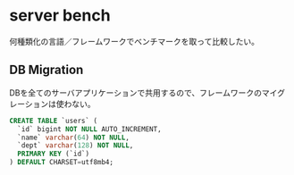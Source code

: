 # server bench

何種類化の言語／フレームワークでベンチマークを取って比較したい。

## DB Migration

DBを全てのサーバアプリケーションで共用するので、フレームワークのマイグレーションは使わない。

```sql
CREATE TABLE `users` (
  `id` bigint NOT NULL AUTO_INCREMENT,
  `name` varchar(64) NOT NULL,
  `dept` varchar(128) NOT NULL,
  PRIMARY KEY (`id`)
) DEFAULT CHARSET=utf8mb4;
```
